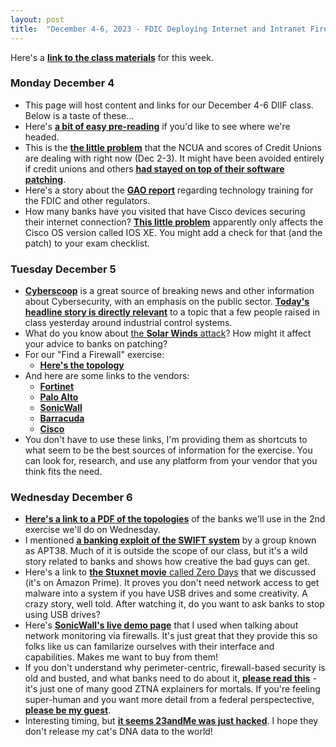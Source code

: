 ```yaml
---
layout: post
title:  "December 4-6, 2023 - FDIC Deploying Internet and Intranet Firewalls"
---
```


Here's a [**link to the class materials**](https://class.hill.com/assets/FDIC-DIIF-2024.pptx) for this week.

### Monday December 4

- This page will host content and links for our December 4-6 DIIF class. Below is a taste of these...
- Here's [**a bit of easy pre-reading**](https://www.sayers.com/articles/the-future-of-firewalls-engineering-experts-reveal-the-path-ahead/) if you'd like to see where we're headed.
- This is the [**the little problem**](https://www.theregister.com/2023/12/02/ransomware_infection_credit_unions/) that the NCUA and scores of Credit Unions are dealing with right now (Dec 2-3). It might have been avoided entirely if credit unions and others [**had stayed on top of their software patching**](https://www.netscaler.com/blog/news/cve-2023-4966-critical-security-update-now-available-for-netscaler-adc-and-netscaler-gateway/).
- Here's a story about the [**GAO report**](https://fedscoop.com/financial-regulators-developing-and-tracking-fintech-skills-of-staff/) regarding technology training for the FDIC and other regulators.
- How many banks have you visited that have Cisco devices securing their internet connection? [**This little problem**](https://www.bleepingcomputer.com/news/security/over-10-000-cisco-devices-hacked-in-ios-xe-zero-day-attacks/) apparently only affects the Cisco OS version called IOS XE. You might add a check for that (and the patch) to your exam checklist.

### Tuesday December 5

- [**Cyberscoop**](https://cyberscoop.com/) is a great source of breaking news and other information about Cybersecurity, with an emphasis on the public sector. [**Today's headline story is directly relevant**](https://cyberscoop.com/cisa-fbi-epa-water-unitronics/) to a topic that a few people raised in class yesterday around industrial control systems.
- What do you know about [the **Solar Winds** attack](https://www.cisecurity.org/solarwinds)? How might it affect your advice to banks on patching?
- For our "Find a Firewall" exercise:
  - [**Here's the topology**](https://boingit.com/fdic/fdic-diif/faf.png)
- And here are some links to the vendors:
  - [**Fortinet**](https://www.fortinet.com/products/next-generation-firewall)
  - [**Palo Alto**](https://www.paloaltonetworks.com/network-security/next-generation-firewall-hardware)
  - [**SonicWall**](https://www.sonicwall.com/products/firewalls/)
  - [**Barracuda**](https://www.barracuda.com/products/network-protection/secureedge/next-generation-security)
  - [**Cisco**](https://www.cisco.com/site/us/en/products/security/firewalls/index.html#tabs-9e2187ae1d-item-4b92b35855-tab)
- You don't have to use these links, I'm providing them as shortcuts to what seem to be the best sources of information for the exercise. You can look for, research, and use any platform from your vendor that you think fits the need.

### Wednesday December 6

- [**Here's a link to a PDF of the topologies**](https://boingit.com/fdic/fdic-diif/diif_bank_topos.pptx) of the banks we'll use in the 2nd exercise we'll do on Wednesday.
- I mentioned [**a banking exploit of the SWIFT system**](https://en.wikipedia.org/wiki/2015%E2%80%932016_SWIFT_banking_hack) by a group known as APT38. Much of it is outside the scope of our class, but it's a wild story related to banks and shows how creative the bad guys can get.
- Here's a link to [**the Stuxnet movie** called Zero Days](https://www.amazon.com/Zero-Days-Colonel-Gary-Brown/dp/B01I2C0UV6) that we discussed (it's on Amazon Prime). It proves you don't need network access to get malware into a system if you have USB drives and some creativity. A crazy story, well told. After watching it, do you want to ask banks to stop using USB drives?
- Here's [**SonicWall's live demo page**](https://sonicos.demo.sonicwall.com/sonicui/7/login/#/) that I used when talking about network monitoring via firewalls. It's just great that they provide this so folks like us can familarize ourselves with their interface and capabilities. Makes me want to buy from them!
- If you don't understand why perimeter-centric, firewall-based security is old and busted, and what banks need to do about it, [**please read this**](https://www.sdxcentral.com/security/zero-trust/definitions/what-is-zero-trust-network-access-ztna/) - it's just one of many good ZTNA explainers for mortals. If you're feeling super-human and you want more detail from a federal perspectective, [**please be my guest**](https://nvlpubs.nist.gov/nistpubs/SpecialPublications/NIST.SP.800-207.pdf).
- Interesting timing, but [**it seems 23andMe was just hacked**](https://www.theguardian.com/technology/2023/dec/05/23andme-hack-data-breach?ref=biztoc.com). I hope they don't release my cat's DNA data to the world!
